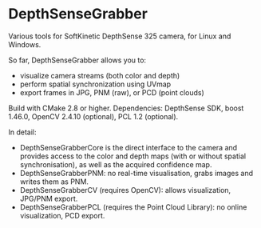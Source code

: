 DepthSenseGrabber
===============

Various tools for SoftKinetic DepthSense 325 camera, for Linux and Windows.

So far, DepthSenseGrabber allows you to:
 - visualize camera streams (both color and depth)
 - perform spatial synchronization using UVmap
 - export frames in JPG, PNM (raw), or PCD (point clouds)

Build with CMake 2.8 or higher.
Dependencies: DepthSense SDK, boost 1.46.0, OpenCV 2.4.10 (optional), PCL 1.2 (optional).

In detail:
 - DepthSenseGrabberCore is the direct interface to the camera and provides access to the color and depth maps (with or without spatial synchronisation), as well as the acquired confidence map.
 - DepthSenseGrabberPNM: no real-time visualisation, grabs images and writes them as PNM.
 - DepthSenseGrabberCV (requires OpenCV): allows visualization, JPG/PNM export.
 - DepthSenseGrabberPCL (requires the Point Cloud Library): no online visualization, PCD export.

